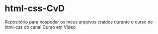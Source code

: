 # html-css-CvD
 Repositório para hospedar os meus arquivos craidos durante o curso de html-css do canal Curso em Vídeo

